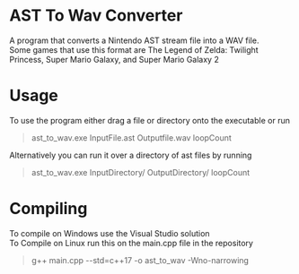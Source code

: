 # AST To Wav Converter
 A program that converts a Nintendo AST stream file into a WAV file.\
 Some games that use this format are The Legend of Zelda: Twilight Princess, Super Mario Galaxy, and Super Mario Galaxy 2

# Usage
 To use the program either drag a file or directory onto the executable or run
 > ast_to_wav.exe InputFile.ast Outputfile.wav loopCount

 Alternatively you can run it over a directory of ast files by running
 > ast_to_wav.exe InputDirectory/ OutputDirectory/ loopCount

# Compiling
 To compile on Windows use the Visual Studio solution\
 To Compile on Linux run this on the main.cpp file in the repository
 > g++ main.cpp --std=c++17 -o ast_to_wav -Wno-narrowing
